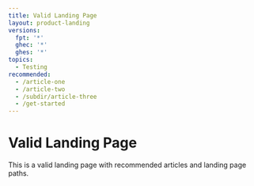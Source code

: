 ```yaml
---
title: Valid Landing Page
layout: product-landing
versions:
  fpt: '*'
  ghec: '*'
  ghes: '*'
topics:
  - Testing
recommended:
  - /article-one
  - /article-two
  - /subdir/article-three
  - /get-started
---
```


# Valid Landing Page

This is a valid landing page with recommended articles and landing page paths.
